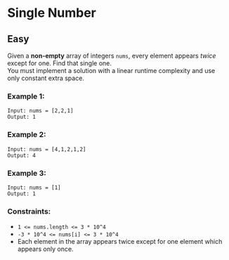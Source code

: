 # Single Number
## Easy

Given a **non-empty** array of integers `nums`, every element appears *twice* except for one. Find that single one.\
You must implement a solution with a linear runtime complexity and use only constant extra space.

### Example 1:
```
Input: nums = [2,2,1]
Output: 1
```

### Example 2:
```
Input: nums = [4,1,2,1,2]
Output: 4
```

### Example 3:
```
Input: nums = [1]
Output: 1
```

### Constraints:
- `1 <= nums.length <= 3 * 10^4`
- `-3 * 10^4 <= nums[i] <= 3 * 10^4`
- Each element in the array appears twice except for one element which appears only once.
